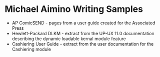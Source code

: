 # Michael Aimino Writing Samples
* AP ComicSEND - pages from a user guide created for the Associated Press
* Hewlett-Packard DLKM - extract from the UP-UX 11.0 documentation describing the dynamic loadable kernal module feature
* Cashiering User Guide - extract from the user documentation for the Cashiering module


